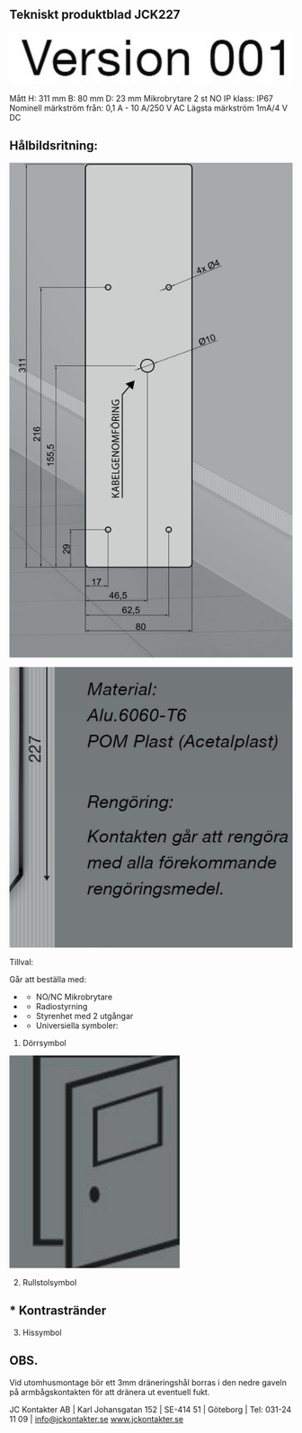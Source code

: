 ## Tekniskt produktblad JCK227

![](images/_page_0_Picture_1.jpeg)

Mått H: 311 mm B: 80 mm D: 23 mm Mikrobrytare 2 st NO IP klass: IP67 Nominell märkström från: 0,1 A - 10 A/250 V AC Lägsta märkström 1mA/4 V DC

## Hålbildsritning:

![](images/_page_0_Picture_4.jpeg)

![](images/_page_0_Picture_5.jpeg)

Tillval:

Går att beställa med:

- * NO/NC Mikrobrytare
- * Radiostyrning
- * Styrenhet med 2 utgångar
- * Universiella symboler:

1. Dörrsymbol

![](images/_page_0_Figure_13.jpeg)

2. Rullstolsymbol

## * Kontrastränder

3. Hissymbol

## OBS.

Vid utomhusmontage bör ett 3mm dräneringshål borras i den nedre gaveln på armbågskontakten för att dränera ut eventuell fukt.

JC Kontakter AB | Karl Johansgatan 152 | SE-414 51 | Göteborg | Tel: 031-24 11 09 | info@jckontakter.se www.jckontakter.se